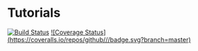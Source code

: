 # Tutorials

[![Build Status](https://travis-ci.org/czxttkl/Tutorials.svg?branch=master)](https://travis-ci.org/czxttkl/Tutorials)
[![Coverage Status](https://coveralls.io/repos/github/<github username>/<repo name>/badge.svg?branch=master)](https://coveralls.io/github/czxttkl/Tutorial?branch=master)